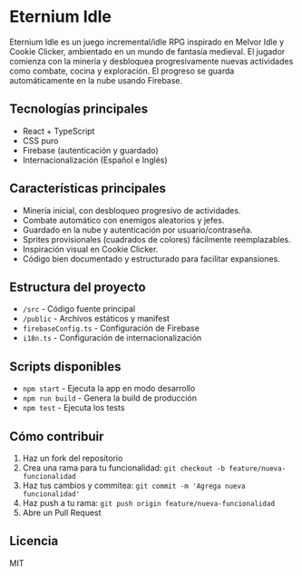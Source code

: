 # Eternium Idle

Eternium Idle es un juego incremental/idle RPG inspirado en Melvor Idle y Cookie Clicker, ambientado en un mundo de fantasía medieval. El jugador comienza con la minería y desbloquea progresivamente nuevas actividades como combate, cocina y exploración. El progreso se guarda automáticamente en la nube usando Firebase.

## Tecnologías principales
- React + TypeScript
- CSS puro
- Firebase (autenticación y guardado)
- Internacionalización (Español e Inglés)

## Características principales
- Minería inicial, con desbloqueo progresivo de actividades.
- Combate automático con enemigos aleatorios y jefes.
- Guardado en la nube y autenticación por usuario/contraseña.
- Sprites provisionales (cuadrados de colores) fácilmente reemplazables.
- Inspiración visual en Cookie Clicker.
- Código bien documentado y estructurado para facilitar expansiones.

## Estructura del proyecto
- `/src` - Código fuente principal
- `/public` - Archivos estáticos y manifest
- `firebaseConfig.ts` - Configuración de Firebase
- `i18n.ts` - Configuración de internacionalización

## Scripts disponibles
- `npm start` - Ejecuta la app en modo desarrollo
- `npm run build` - Genera la build de producción
- `npm test` - Ejecuta los tests

## Cómo contribuir
1. Haz un fork del repositorio
2. Crea una rama para tu funcionalidad: `git checkout -b feature/nueva-funcionalidad`
3. Haz tus cambios y commitea: `git commit -m 'Agrega nueva funcionalidad'`
4. Haz push a tu rama: `git push origin feature/nueva-funcionalidad`
5. Abre un Pull Request

## Licencia
MIT

